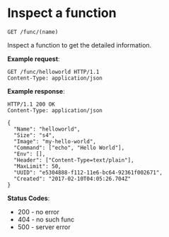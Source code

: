 # Inspect a function

`GET /func/(name)`

Inspect a function to get the detailed information.

**Example request**:

```
GET /func/helloworld HTTP/1.1
Content-Type: application/json
```

**Example response**:

```
HTTP/1.1 200 OK
Content-Type: application/json

{
  "Name": "helloworld",
  "Size": "s4",
  "Image": "my-hello-world",
  "Command": ["echo", "Hello World"],
  "Env": [],
  "Header": ["Content-Type=text/plain"],
  "MaxLimit": 50,
  "UUID": "e5304888-f112-11e6-bc64-92361f002671",
  "Created": "2017-02-10T04:05:26.704Z"
}
```

**Status Codes**:

* 200 - no error
* 404 - no such func
* 500 - server error
